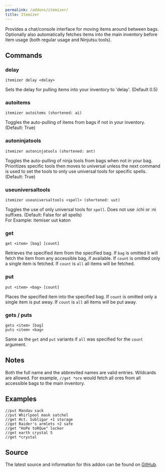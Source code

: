 ```yaml
---
permalink: /addons/itemizer/
title: Itemizer
---
```


Provides a chat/console interface for moving items around between bags. Optionally also automatically fetches items into the main inventory before item usage (both regular usage and Ninjutsu tools).

## Commands

### delay
```
itemizer delay <delay>
```

Sets the delay for pulling items into your inventory to 'delay'. (Default 0.5)

### autoitems
```
itemizer autoitems (shortened: ai)
```

Toggles the auto-pulling of items from bags if not in your inventory. (Default: True)

### autoninjatools
```
itemizer autoninjatools (shortened: ant)
```

Toggles the auto-pulling of ninja tools from bags when not in your bag. Prioritizes specific tools then moves to universal unless the next command is used to set the tools to only use universal tools for specific spells. (Default: True)

### useuniversaltools
```
itemizer useuniversaltools <spell> (shortened: uut)
```

Toggles the use of only universal tools for `spell`. Does not use :ichi or :ni suffixes. (Default: False for all spells)  
For Example:  itemiser uut katon

### get
```
get <item> [bag] [count]
```

Retrieves the specified item from the specified bag. If `bag` is omitted it will fetch the item from any accessible bag, if available. If `count` is omitted only a single item is fetched. If `count` is `all` all items will be fetched.

### put
```
put <item> <bag> [count]
```

Places the specified item into the specified bag. If `count` is omitted only a single item is put away. If `count` is `all` all items will be put away.

### gets / puts
```
gets <item> [bag]
puts <item> <bag>
```

Same as the `get` and `put` variants if `all` was specified for the `count` argument.

## Notes

Both the full name and the abbrevited names are valid entries. Wildcards are allowed. For example, `//get *ore` would fetch all ores from all accessible bags to the main inventory.

## Examples

```
//put Mandau sack
//put Whirlpool mask satchel
//get Hct. Subligar +1 storage
//get Raider's armlets +2 safe
//get "HoPe toRQue" locker
//get earth crystal 5
//get *crystal
```

## Source
The latest source and information for this addon can be found on [GitHub](https://github.com/Windower/Lua/tree/live/addons/itemizer).